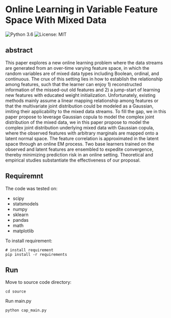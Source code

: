 # Online Learning in Variable Feature Space With Mixed Data

![Python 3.6](https://img.shields.io/badge/python-3.6-green.svg)
![License: MIT](https://img.shields.io/badge/License-MIT-green.svg)

## abstract
This paper explores a new online learning problem where the data streams are generated from an over-time varying feature space, in which the random variables are of mixed data types including Boolean, ordinal, and continuous. The crux of this setting lies in how to establish the relationship among features, such that the learner can enjoy 1) reconstructed information of the missed-out old features and 2) a jump-start of learning new features with educated weight initialization.  Unfortunately, existing methods mainly assume a linear mapping relationship among features or that the multivariate joint distribution could be modeled as a Gaussian, imiting their applicability to the mixed data streams. To fill the gap, we in this paper propose to leverage Gaussian copula to model the complex joint distribution of the mixed data, we in this paper propose to model the complex joint distribution underlying mixed data with Gaussian copula, where the observed features with arbitrary marginals are mapped onto a latent normal space. The feature correlation is approximated in the latent space through an online EM process. Two base learners trained on the observed and latent features are ensembled to expedite convergence, thereby minimizing prediction risk in an online setting. Theoretical and empirical studies substantiate the effectiveness of our proposal.

## Requiremnt

The code was tested on:

- scipy
- statsmodels
- numpy
- sklearn
- pandas
- math
- matplotlib

To install requirement:
```
# install requirement
pip install -r requirements
```

## Run
Move to source code directory:
```
cd source
```
Run main.py 
```
python cap_main.py 
```
